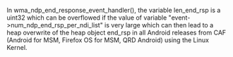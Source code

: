 In wma_ndp_end_response_event_handler(), the variable len_end_rsp is a uint32 which can be overflowed if the value of variable "event->num_ndp_end_rsp_per_ndi_list" is very large which can then lead to a heap overwrite of the heap object end_rsp in all Android releases from CAF (Android for MSM, Firefox OS for MSM, QRD Android) using the Linux Kernel.
